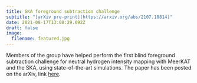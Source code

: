 ```yaml
---
title: SKA foreground subtraction challenge
subtitle: "[arXiv pre-print](https://arxiv.org/abs/2107.10814)"
date: 2021-08-17T13:08:29.092Z
draft: false
image:
  filename: featured.jpg
---
```

Members of the group have helped perform the first blind foreground subtraction challenge for neutral hydrogen intensity mapping with MeerKAT and the SKA, using state-of-the-art simulations. The paper has been posted on the arXiv, link [here]([here](https://arxiv.org/abs/2107.10814)).